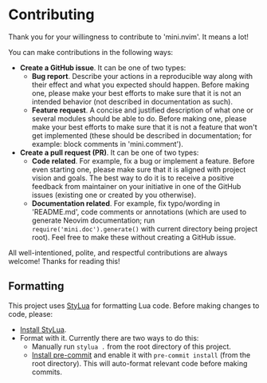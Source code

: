 # Contributing

Thank you for your willingness to contribute to 'mini.nvim'. It means a lot!

You can make contributions in the following ways:

- **Create a GitHub issue**. It can be one of two types:
    - **Bug report**. Describe your actions in a reproducible way along with their effect and what you expected should happen. Before making one, please make your best efforts to make sure that it is not an intended behavior (not described in documentation as such).
    - **Feature request**. A concise and justified description of what one or several modules should be able to do. Before making one, please make your best efforts to make sure that it is not a feature that won't get implemented (these should be described in documentation; for example: block comments in 'mini.comment').
- **Create a pull request (PR)**. It can be one of two types:
    - **Code related**. For example, fix a bug or implement a feature. Before even starting one, please make sure that it is aligned with project vision and goals. The best way to do it is to receive a positive feedback from maintainer on your initiative in one of the GitHub issues (existing one or created by you otherwise).
    - **Documentation related**. For example, fix typo/wording in 'README.md', code comments or annotations (which are used to generate Neovim documentation; run `require('mini.doc').generate()` with current directory being project root). Feel free to make these without creating a GitHub issue.

All well-intentioned, polite, and respectful contributions are always welcome! Thanks for reading this!

## Formatting

This project uses [StyLua](https://github.com/JohnnyMorganz/StyLua) for formatting Lua code. Before making changes to code, please:

- [Install StyLua](https://github.com/JohnnyMorganz/StyLua#installation).
- Format with it. Currently there are two ways to do this:
    - Manually run `stylua .` from the root directory of this project.
    - [Install pre-commit](https://pre-commit.com/#install) and enable it with `pre-commit install` (from the root directory). This will auto-format relevant code before making commits.
